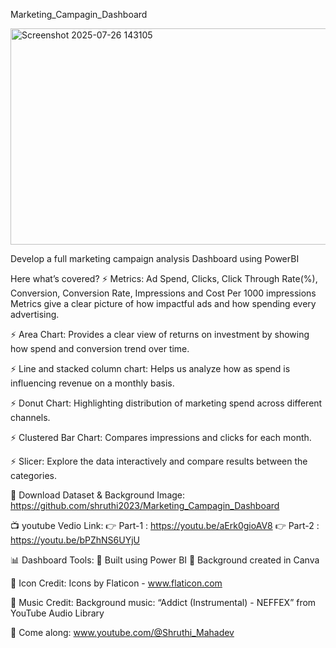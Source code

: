 Marketing_Campagin_Dashboard

<img width="615" height="346" alt="Screenshot 2025-07-26 143105" src="https://github.com/user-attachments/assets/48fbe6f0-b80e-43f8-9665-66d788e40d13" />

Develop a full marketing campaign analysis Dashboard using PowerBI

Here what’s covered? 
⚡  Metrics: Ad Spend, Clicks, Click Through Rate(%), Conversion, Conversion Rate, Impressions and Cost Per 1000 impressions Metrics give a clear picture of how impactful ads and how spending every advertising.

⚡  Area Chart: Provides a clear view of returns on investment by showing how spend and conversion trend over time.

⚡  Line and stacked column chart: Helps us analyze how as spend is influencing revenue on a monthly basis.

⚡  Donut Chart: Highlighting distribution of marketing spend across different channels.

⚡  Clustered Bar Chart: Compares impressions and clicks for each month.

⚡  Slicer: Explore the data interactively and compare results between the categories.

🔎 Download Dataset & Background Image: https://github.com/shruthi2023/Marketing_Campagin_Dashboard 

📺 youtube Vedio Link:
👉 Part-1 : https://youtu.be/aErk0gioAV8
👉 Part-2 : https://youtu.be/bPZhNS6UYjU

📊 Dashboard Tools:
📌 Built using Power BI
📌 Background created in Canva

🎨 Icon Credit:
Icons by Flaticon - www.flaticon.com

🎵 Music Credit:
 Background music: “Addict (Instrumental) - NEFFEX” from YouTube Audio Library

💙 Come along: www.youtube.com/@Shruthi_Mahadev




